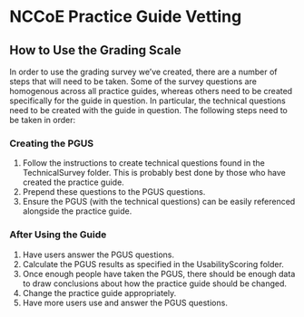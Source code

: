 NCCoE Practice Guide Vetting
============================

How to Use the Grading Scale
----------------------------

In order to use the grading survey we’ve created, there are a number of steps that will need to be taken. Some of the survey questions are homogenous across all practice guides, whereas others need to be created specifically for the guide in question. In particular, the technical questions need to be created with the guide in question. The following steps need to be taken in order:

### Creating the PGUS
1. Follow the instructions to create technical questions found in the TechnicalSurvey folder. This is probably best done by those who have created the practice guide.
2. Prepend these questions to the PGUS questions.
3. Ensure the PGUS (with the technical questions) can be easily referenced alongside the practice guide.

### After Using the Guide
1. Have users answer the PGUS questions.
2. Calculate the PGUS results as specified in the UsabilityScoring folder.
3. Once enough people have taken the PGUS, there should be enough data to draw conclusions about how the practice guide should be changed.
4. Change the practice guide appropriately.
5. Have more users use and answer the PGUS questions.
